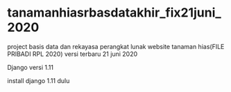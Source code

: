 # tanamanhiasrbasdatakhir_fix21juni_2020
project basis data dan rekayasa perangkat lunak website tanaman hias(FILE PRIBADI RPL 2020) versi terbaru 21 juni 2020

Django versi 1.11

install django 1.11 dulu

